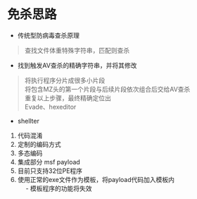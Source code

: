 
# 免杀思路

* 传统型防病毒查杀原理
> 查找文件体重特殊字符串，匹配则查杀


* 找到触发AV查杀的精确字符串，并将其修改
> 将执行程序分片成很多小片段  
> 将包含MZ头的第一个片段与后续片段依次组合后交给AV查杀  
> 重复以上步骤，最终精确定位出  
> Evade、hexeditor

* shellter
1. 代码混淆
2. 定制的编码方式
3. 多态编码
4. 集成部分 msf payload
5. 目前只支持32位PE程序
6. 使用正常的exe文件作为模板，将payload代码加入模板内  
　   - 模板程序的功能将失效


